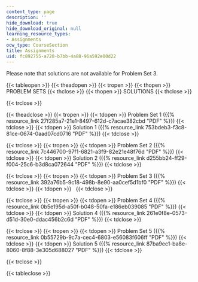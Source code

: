 ```yaml
---
content_type: page
description: ''
hide_download: true
hide_download_original: null
learning_resource_types:
- Assignments
ocw_type: CourseSection
title: Assignments
uid: fc892755-a728-b7bb-4a88-96a592e00d22
---
```


Please note that solutions are not available for Problem Set 3.

{{< tableopen >}}
{{< theadopen >}}
{{< tropen >}}
{{< thopen >}}
PROBLEM SETS
{{< thclose >}}
{{< thopen >}}
SOLUTIONS
{{< thclose >}}

{{< trclose >}}

{{< theadclose >}}
{{< tropen >}}
{{< tdopen >}}
Problem Set 1 ({{% resource_link 27f285a7-21e1-8497-612d-c7acae382cbd "PDF" %}})
{{< tdclose >}}
{{< tdopen >}}
Solution 1 ({{% resource_link 753bdeb3-f3c8-81ce-0674-0aad07cd0716 "PDF" %}})
{{< tdclose >}}

{{< trclose >}}
{{< tropen >}}
{{< tdopen >}}
Problem Set 2 ({{% resource_link 7c446700-97f1-6821-a3f9-82e21e48f76d "PDF" %}})
{{< tdclose >}}
{{< tdopen >}}
Solution 2 ({{% resource_link d255bb24-ff29-f004-25c6-b3d8ca072644 "PDF" %}})
{{< tdclose >}}

{{< trclose >}}
{{< tropen >}}
{{< tdopen >}}
Problem Set 3 ({{% resource_link 392a76b5-9c18-498b-8e90-aa0cef5d1bf0 "PDF" %}})
{{< tdclose >}}
{{< tdopen >}}
 
{{< tdclose >}}

{{< trclose >}}
{{< tropen >}}
{{< tdopen >}}
Problem Set 4 ({{% resource_link 0b5e195d-a50f-b048-50fa-e186eb039085 "PDF" %}})
{{< tdclose >}}
{{< tdopen >}}
Solution 4 ({{% resource_link 261e0f8e-0573-d51d-30e0-ddac456b2c6d "PDF" %}})
{{< tdclose >}}

{{< trclose >}}
{{< tropen >}}
{{< tdopen >}}
Problem Set 5 ({{% resource_link 0b55729b-9c7a-cec4-6803-e56083f606ff "PDF" %}})
{{< tdclose >}}
{{< tdopen >}}
Solution 5 ({{% resource_link 87ba9ec1-ba8e-8060-8f88-3e305d688027 "PDF" %}})
{{< tdclose >}}

{{< trclose >}}

{{< tableclose >}}
